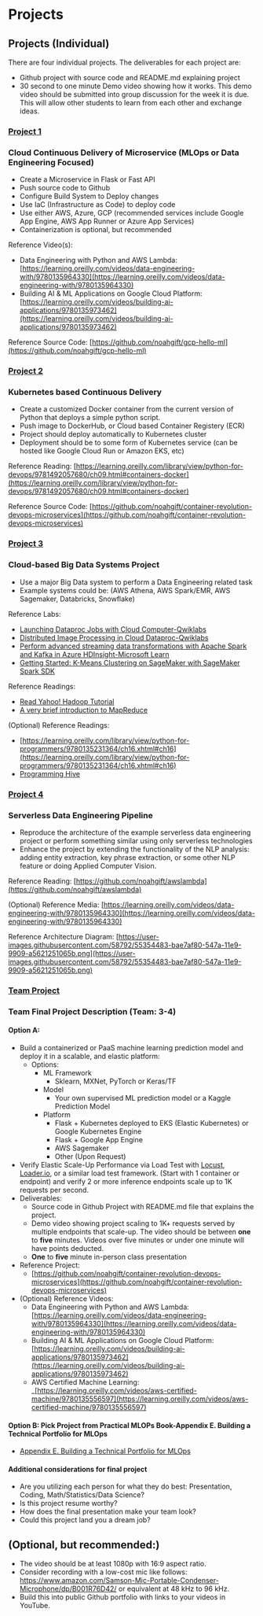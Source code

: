 # Projects
## Projects (Individual)

There are four individual projects.  The deliverables for each project are:

*   Github project with source code and README.md explaining project
*   30 second to one minute Demo video showing how it works.  This demo video should be submitted into group discussion for the week it is due.  This will allow other students to learn from each other and exchange ideas.

### [Project 1](#project-1)
### Cloud Continuous Delivery of Microservice (MLOps or Data Engineering Focused)

*   Create a Microservice in Flask or Fast API
*   Push source code to Github
*   Configure Build System to Deploy changes
*   Use IaC (Infrastructure as Code) to deploy code
*   Use either AWS, Azure, GCP (recommended services include Google App Engine, AWS App Runner or Azure App Services)
*   Containerization is optional, but recommended

Reference Video(s):

*   Data Engineering with Python and AWS Lambda: [https://learning.oreilly.com/videos/data-engineering-with/9780135964330](https://learning.oreilly.com/videos/data-engineering-with/9780135964330)
*   Building AI & ML Applications on Google Cloud Platform: [https://learning.oreilly.com/videos/building-ai-applications/9780135973462](https://learning.oreilly.com/videos/building-ai-applications/9780135973462)

Reference Source Code: [https://github.com/noahgift/gcp-hello-ml](https://github.com/noahgift/gcp-hello-ml)

### [Project 2](#project-2)
### Kubernetes based Continuous Delivery

*   Create a customized Docker container from the current version of Python that deploys a simple python script.
*   Push image to DockerHub, or Cloud based Container Registery (ECR)
*   Project should deploy automatically to Kubernetes cluster
*   Deployment should be to some form of Kubernetes service (can be hosted like Google Cloud Run or Amazon EKS, etc)

Reference Reading:  [https://learning.oreilly.com/library/view/python-for-devops/9781492057680/ch09.html#containers-docker](https://learning.oreilly.com/library/view/python-for-devops/9781492057680/ch09.html#containers-docker)

Reference Source Code: [https://github.com/noahgift/container-revolution-devops-microservices](https://github.com/noahgift/container-revolution-devops-microservices)

### [Project 3](#project-3)
### Cloud-based Big Data Systems Project

* Use a major Big Data system to perform a Data Engineering related task
* Example systems could be:  (AWS Athena, AWS Spark/EMR, AWS Sagemaker, Databricks, Snowflake)

Reference Labs:

* [Launching Dataproc Jobs with Cloud Computer-Qwiklabs](https://www.qwiklabs.com/focuses/3357?catalog_rank=%7B%22rank%22%3A9%2C%22num_filters%22%3A0%2C%22has_search%22%3Atrue%7D&parent=catalog&search_id=4914241)
* [Distributed Image Processing in Cloud Dataproc-Qwiklabs](https://www.qwiklabs.com/focuses/5834?catalog_rank=%7B%22rank%22%3A7%2C%22num_filters%22%3A0%2C%22has_search%22%3Atrue%7D&parent=catalog&search_id=4914974)
* [Perform advanced streaming data transformations with Apache Spark and Kafka in Azure HDInsight-Microsoft Learn](https://docs.microsoft.com/en-us/learn/modules/perform-advanced-streaming-data-transformations-with-spark-kafka/)
* [Getting Started: K-Means Clustering on SageMaker with SageMaker Spark SDK](https://github.com/aws/sagemaker-spark/blob/master/README.md)

Reference Readings:

* [Read Yahoo! Hadoop Tutorial](https://developer.yahoo.com/hadoop/tutorial/)
* [A very brief introduction to MapReduce](https://hci.stanford.edu/courses/cs448g/a2/files/map_reduce_tutorial.pdf)

(Optional) Reference Readings:  

* [https://learning.oreilly.com/library/view/python-for-programmers/9780135231364/ch16.xhtml#ch16](https://learning.oreilly.com/library/view/python-for-programmers/9780135231364/ch16.xhtml#ch16)
* [Programming Hive](https://learning.oreilly.com/library/view/programming-hive/9781449326944/ch01.html)


### [Project 4](#project-4)
### Serverless Data Engineering Pipeline

*   Reproduce the architecture of the example serverless data engineering project or perform something similar using only serverless technologies
*   Enhance the project by extending the functionality of the NLP analysis:  adding entity extraction, key phrase extraction, or some other NLP feature or doing Applied Computer Vision.

Reference Reading:  [https://github.com/noahgift/awslambda](https://github.com/noahgift/awslambda)

(Optional) Reference Media:  [https://learning.oreilly.com/videos/data-engineering-with/9780135964330](https://learning.oreilly.com/videos/data-engineering-with/9780135964330)

Reference Architecture Diagram:  [https://user-images.githubusercontent.com/58792/55354483-bae7af80-547a-11e9-9909-a5621251065b.png](https://user-images.githubusercontent.com/58792/55354483-bae7af80-547a-11e9-9909-a5621251065b.png)

### [Team Project](#team-project)
### Team Final Project Description (Team: 3-4)

#### Option A:

*   Build a containerized or PaaS machine learning prediction model and deploy it in a scalable, and elastic platform:
    *   Options:
        *   ML Framework
            *   Sklearn, MXNet, PyTorch or Keras/TF
        *   Model
            *   Your own supervised ML prediction model or a Kaggle Prediction Model
        *   Platform
            *   Flask + Kubernetes deployed to EKS (Elastic Kubernetes) or Google Kubernetes Engine
            *   Flask + Google App Engine
            *   AWS Sagemaker
            *   Other (Upon Request)
*   Verify Elastic Scale-Up Performance via Load Test with [Locust](https://locust.io/), [Loader.io](https://loader.io), or a similar load test framework. (Start with 1 container or endpoint) and verify 2 or more inference endpoints scale up to 1K requests per second.
*   Deliverables:
    *   Source code in Github Project with README.md file that explains the project.
    *   Demo video showing project scaling to 1K+ requests served by multiple endpoints that scale-up.   The video should be between **one** to **five** minutes.  Videos over five minutes or under one minute will have points deducted.
    *   **One** to **five** minute in-person class presentation
*   Reference Project:
    *   [https://github.com/noahgift/container-revolution-devops-microservices](https://github.com/noahgift/container-revolution-devops-microservices)
*   (Optional) Reference Videos:
    *   Data Engineering with Python and AWS Lambda:  [https://learning.oreilly.com/videos/data-engineering-with/9780135964330](https://learning.oreilly.com/videos/data-engineering-with/9780135964330)
    *   Building AI & ML Applications on Google Cloud Platform:  [https://learning.oreilly.com/videos/building-ai-applications/9780135973462](https://learning.oreilly.com/videos/building-ai-applications/9780135973462)
    *   AWS Certified Machine Learning: _[https://learning.oreilly.com/videos/aws-certified-machine/9780135556597](https://learning.oreilly.com/videos/aws-certified-machine/9780135556597)

#### Option B:  Pick Project from Practical MLOPs Book-Appendix E. Building a Technical Portfolio for MLOps

* [Appendix E. Building a Technical Portfolio for MLOps](https://learning.oreilly.com/library/view/practical-mlops/9781098103002/app05.html#idm45917434442872)

#### Additional considerations for final project

* Are you utilizing each person for what they do best:  Presentation, Coding, Math/Statistics/Data Science?
* Is this project resume worthy?
* How does the final presentation make your team look?
* Could this project land you a dream job?

## (Optional, but recommended:)

* The video should be at least 1080p with 16:9 aspect ratio.
* Consider recording with a  low-cost mic like follows:  https://www.amazon.com/Samson-Mic-Portable-Condenser-Microphone/dp/B001R76D42/ or equivalent at 48 kHz to 96 kHz.
* Build this into public Github portfolio with links to your videos in YouTube.
    
